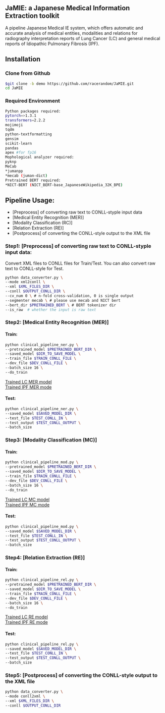 ## JaMIE: a Japanese Medical Information Extraction toolkit
A pipeline Japanese Medical IE system, which offers automatic and accurate analysis of medical entities, modalities and relations for radiography interpretation reports of Lung Cancer (LC) and general medical reports of Idiopathic Pulmonary Fibrosis (IPF).

## Installation

### Clone from Github

```bash
$git clone -b demo https://github.com/racerandom/JaMIE.git
cd JaMIE
```

### Required Environment
```bash
Python packages required:
pytorch=>1.3.1
transformers=2.2.2
mojimoji
tqdm
python-textformatting
gensim
scikit-learn
pandas
apex #for fp16
Mophological analyzer required:
pyknp
MeCab
*jumanpp
*mecab (juman-dict)
Pretrained BERT required:
*NICT-BERT (NICT_BERT-base_JapaneseWikipedia_32K_BPE)
```

## Pipeline Usage: 

* [Preprocess] of converting raw text to CONLL-styple input data
* [Medical Entity Recognition (MER)] 
* [Modality Classification (RC)] 
* [Relation Extraction (RE)] 
* [Postprocess] of converting the CONLL-style output to the XML file

### Step1: [Preprocess] of converting raw text to CONLL-styple input data:

Convert XML files to CONLL files for Train/Test. You can also convert raw text to CONLL-style for Test.

```bash
python data_converter.py \
--mode xml2conll \
--xml $XML_FILES_DIR \
--conll $OUTPUT_CONLL_DIR \
--cv_num 0 \ # n-fold cross-validation, 0 is single output
--segmenter mecab \ # please use mecab and NICT bert
--bert_dir $PRETRAINED_BERT \ # BERT tokenizer dir
--is_raw  # whether the input is raw text    
```
### Step2: [Medical Entity Recognition (MER)]

#### Train:
```bash
python clinical_pipeline_ner.py \
--pretrained_model $PRETRAINED_BERT_DIR \
--saved_model $DIR_TO_SAVE_MODEL \
--train_file $TRAIN_CONLL_FILE \
--dev_file $DEV_CONLL_FILE \
--batch_size 16 \
--do_train 
```

<a href="drive.google.com" target="_top">Trained LC MER model<a>\
<a href="drive.google.com" target="_top">Trained IPF MER mode<a>

#### Test:
```bash
python clinical_pipeline_ner.py \
--saved_model $SAVED_MODEL_DIR \
--test_file $TEST_CONLL_IN \
--test_output $TEST_CONLL_OUTPUT \
--batch_size  
```

### Step3: [Modality Classification (MC)]

#### Train:
```bash
python clinical_pipeline_mod.py \
--pretrained_model $PRETRAINED_BERT_DIR \
--saved_model $DIR_TO_SAVE_MODEL \
--train_file $TRAIN_CONLL_FILE \
--dev_file $DEV_CONLL_FILE \
--batch_size 16 \
--do_train 
```
<a href="drive.google.com" target="_top">Trained LC MC model<a>\
<a href="drive.google.com" target="_top">Trained IPF MC mode<a>

#### Test:
```bash
python clinical_pipeline_mod.py \
--saved_model $SAVED_MODEL_DIR \
--test_file $TEST_CONLL_IN \
--test_output $TEST_CONLL_OUTPUT \
--batch_size  
```
### Step4: [Relation Extraction (RE)]

#### Train:
```bash
python clinical_pipeline_rel.py \
--pretrained_model $PRETRAINED_BERT_DIR \
--saved_model $DIR_TO_SAVE_MODEL \
--train_file $TRAIN_CONLL_FILE \
--dev_file $DEV_CONLL_FILE \
--batch_size 16 \
--do_train 
```
<a href="drive.google.com" target="_top">Trained LC RE model<a>\
<a href="drive.google.com" target="_top">Trained IPF RE mode<a>

#### Test:
```bash
python clinical_pipeline_rel.py \
--saved_model $SAVED_MODEL_DIR \
--test_file $TEST_CONLL_IN \
--test_output $TEST_CONLL_OUTPUT \
--batch_size
```
### Step5: [Postprocess] of converting the CONLL-style output to the XML file
```bash
python data_converter.py \
--mode conll2xml \
--xml $XML_FILES_DIR \
--conll $OUTPUT_CONLL_DIR 
```






